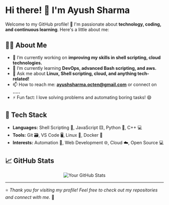 # Hi there! 👋 I'm Ayush Sharma

Welcome to my GitHub profile! 🚀 I'm passionate about **technology, coding, and continuous learning**. Here's a little about me:

## 👨‍💻 About Me
- 🔭 I’m currently working on **improving my skills in shell scripting, cloud technologies.**
- 🌱 I’m currently learning **DevOps, advanced Bash scripting, and aws.**
- 💬 Ask me about **Linux, Shell scripting, cloud, and anything tech-related!**
-  📫 How to reach me: **ayushsharma.octen@gmail.com** or connect on **.....**
- ⚡ Fun fact: I love solving problems and automating boring tasks! 😄

## 🔧 Tech Stack
- **Languages:** Shell Scripting 🐚, JavaScript 🟨, Python 🐍, C++ 💻
- **Tools:** Git 🗃️, VS Code 🖥️, Linux 🐧, Docker 🐳
- **Interests:** Automation 🤖, Web Development 🌐, Cloud ☁️, Open Source 💻

## 📈 GitHub Stats
<p align="center">
  <img src="https://github-readme-stats.vercel.app/api?username=ayush-octtt&show_icons=true&theme=radical" alt="Your GitHub Stats" />
</p>

---

⭐️ *Thank you for visiting my profile! Feel free to check out my repositories and connect with me.* 🚀
